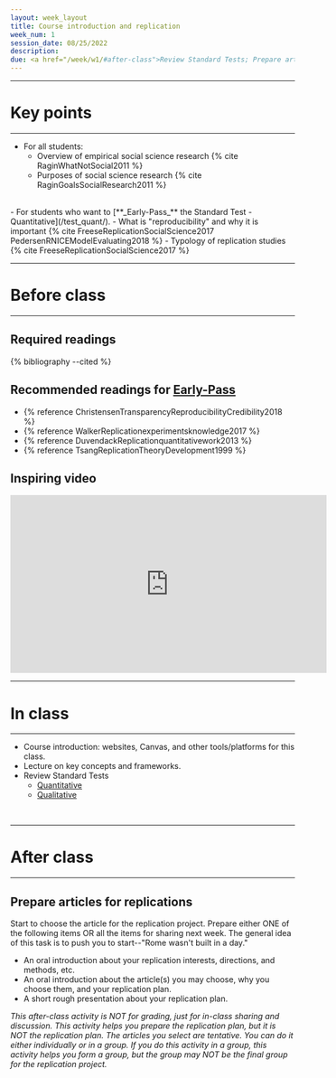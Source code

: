 ```yaml
---
layout: week_layout
title: Course introduction and replication
week_num: 1
session_date: 08/25/2022
description:
due: <a href="/week/w1/#after-class">Review Standard Tests; Prepare articles for replications (n.g.)</a>
---
```


---
# Key points
---

- For all students:
	- Overview of empirical social science research {% cite RaginWhatNotSocial2011 %}
	- Purposes of social science research {% cite RaginGoalsSocialResearch2011 %}
<br>
- For students who want to [**_Early-Pass_** the Standard Test - Quantitative](/test_quant/).
	- What is "reproducibility" and why it is important {% cite FreeseReplicationSocialScience2017 PedersenRNICEModelEvaluating2018 %}
	- Typology of replication studies {% cite FreeseReplicationSocialScience2017 %}

<br>

---
# Before class
---

## Required readings

{% bibliography --cited %}

## Recommended readings for [Early-Pass](/test_quant/)

- {% reference ChristensenTransparencyReproducibilityCredibility2018 %}
- {% reference WalkerReplicationexperimentsknowledge2017 %}
- {% reference DuvendackReplicationquantitativework2013 %}
- {% reference TsangReplicationTheoryDevelopment1999 %}

## Inspiring video

<iframe width="560" height="315" src="https://www.youtube.com/embed/arj7oStGLkU" title="YouTube video player" frameborder="0" allow="accelerometer; autoplay; clipboard-write; encrypted-media; gyroscope; picture-in-picture" allowfullscreen></iframe>

<br>

---
# In class
---

- Course introduction: websites, Canvas, and other tools/platforms for this class.
- Lecture on key concepts and frameworks.
- Review Standard Tests
	- [Quantitative](https://amgps.jima.me/test_quant/)
	- [Qualitative](https://amgps.jima.me/test_qual/)

<br>

---
# After class
---

## Prepare articles for replications

Start to choose the article for the replication project. Prepare either ONE of the following items OR all the items for sharing next week. The general idea of this task is to push you to start--"Rome wasn't built in a day."

- An oral introduction about your replication interests, directions, and methods, etc.
- An oral introduction about the article(s) you may choose, why you choose them, and your replication plan.
- A short rough presentation about your replication plan.

_This after-class activity is NOT for grading, just for in-class sharing and discussion. This activity helps you prepare the replication plan, but it is NOT the replication plan. The articles you select are tentative. You can do it either individually or in a group. If you do this activity in a group, this activity helps you form a group, but the group may NOT be the final group for the replication project._

